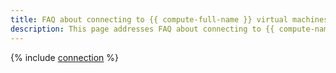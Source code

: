 ```yaml
---
title: FAQ about connecting to {{ compute-full-name }} virtual machines
description: This page addresses FAQ about connecting to {{ compute-name }} virtual machines.
---
```


{% include [connection](../../_qa/compute/connection.md) %}
